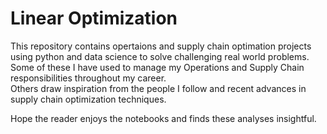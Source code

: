 # Linear Optimization

This repository contains opertaions and supply chain optimation projects using python and data science to solve challenging real world problems.<br> 
Some of these I have used to manage my Operations and Supply Chain responsibilities throughout my career.<br>
Others draw inspiration from the people I follow and recent advances in supply chain optimization techniques.<br>

Hope the reader enjoys the notebooks and finds these analyses insightful.<br>
